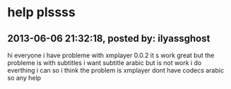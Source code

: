 # help plssss

## 2013-06-06 21:32:18, posted by: ilyassghost

hi everyone i have probleme with xmplayer 0.0.2 it s work great but the probleme is with subtitles i want subtitle arabic but is not work i do everthing i can so i think the problem is xmplayer dont have codecs arabic so any help